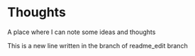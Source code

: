 # Thoughts
A place where I can note some ideas and thoughts

This is a new line written in the branch of readme_edit branch

